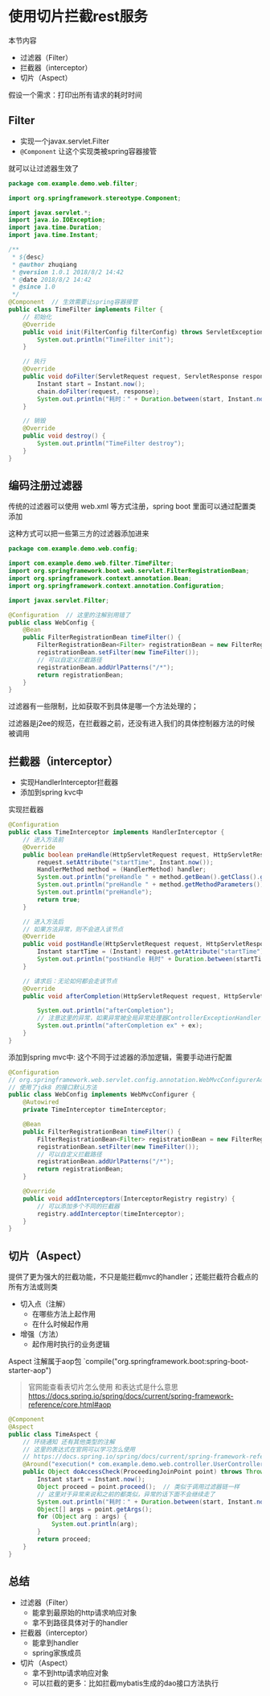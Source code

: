 # 使用切片拦截rest服务
本节内容

* 过滤器（Filter）
* 拦截器（interceptor）
* 切片（Aspect）

假设一个需求：打印出所有请求的耗时时间

## Filter

* 实现一个javax.servlet.Filter
* `@Component` 让这个实现类被spring容器接管

就可以让过滤器生效了
```java
package com.example.demo.web.filter;

import org.springframework.stereotype.Component;

import javax.servlet.*;
import java.io.IOException;
import java.time.Duration;
import java.time.Instant;

/**
 * ${desc}
 * @author zhuqiang
 * @version 1.0.1 2018/8/2 14:42
 * @date 2018/8/2 14:42
 * @since 1.0
 */
@Component  // 生效需要让spring容器接管
public class TimeFilter implements Filter {
    // 初始化
    @Override
    public void init(FilterConfig filterConfig) throws ServletException {
        System.out.println("TimeFilter init");
    }

    // 执行
    @Override
    public void doFilter(ServletRequest request, ServletResponse response, FilterChain chain) throws IOException, ServletException {
        Instant start = Instant.now();
        chain.doFilter(request, response);
        System.out.println("耗时：" + Duration.between(start, Instant.now()).toMillis());
    }

    // 销毁
    @Override
    public void destroy() {
        System.out.println("TimeFilter destroy");
    }
}
```

## 编码注册过滤器

传统的过滤器可以使用 web.xml 等方式注册，spring boot 里面可以通过配置类添加

这种方式可以把一些第三方的过滤器添加进来

```java
package com.example.demo.web.config;

import com.example.demo.web.filter.TimeFilter;
import org.springframework.boot.web.servlet.FilterRegistrationBean;
import org.springframework.context.annotation.Bean;
import org.springframework.context.annotation.Configuration;

import javax.servlet.Filter;

@Configuration  // 这里的注解别用错了
public class WebConfig {
    @Bean
    public FilterRegistrationBean timeFilter() {
        FilterRegistrationBean<Filter> registrationBean = new FilterRegistrationBean<>();
        registrationBean.setFilter(new TimeFilter());
        // 可以自定义拦截路径
        registrationBean.addUrlPatterns("/*");
        return registrationBean;
    }
}
```

过滤器有一些限制，比如获取不到具体是哪一个方法处理的；

过滤器是j2ee的规范，在拦截器之前，还没有进入我们的具体控制器方法的时候被调用


## 拦截器（interceptor）

* 实现HandlerInterceptor拦截器
* 添加到spring kvc中

实现拦截器
```java
@Configuration
public class TimeInterceptor implements HandlerInterceptor {
    // 进入方法前
    @Override
    public boolean preHandle(HttpServletRequest request, HttpServletResponse response, Object handler) throws Exception {
        request.setAttribute("startTime", Instant.now());
        HandlerMethod method = (HandlerMethod) handler;
        System.out.println("preHandle " + method.getBean().getClass().getName());
        System.out.println("preHandle " + method.getMethodParameters());
        System.out.println("preHandle");
        return true;
    }

    // 进入方法后
    // 如果方法异常，则不会进入该节点
    @Override
    public void postHandle(HttpServletRequest request, HttpServletResponse response, Object handler, ModelAndView modelAndView) throws Exception {
        Instant startTime = (Instant) request.getAttribute("startTime");
        System.out.println("postHandle 耗时" + Duration.between(startTime, Instant.now()).toMillis());
    }

    // 请求后：无论如何都会走该节点
    @Override
    public void afterCompletion(HttpServletRequest request, HttpServletResponse response, Object handler, Exception ex) throws Exception {

        System.out.println("afterCompletion");
        // 注意这里的异常，如果异常被全局异常处理器ControllerExceptionHandler消费掉了的话，这里的异常信息的null
        System.out.println("afterCompletion ex" + ex);
    }
}

```

添加到spring mvc中: 这个不同于过滤器的添加逻辑，需要手动进行配置
```java
@Configuration
// org.springframework.web.servlet.config.annotation.WebMvcConfigurerAdapter 5.0+已过时
// 使用了jdk8 的接口默认方法
public class WebConfig implements WebMvcConfigurer {
    @Autowired
    private TimeInterceptor timeInterceptor;

    @Bean
    public FilterRegistrationBean timeFilter() {
        FilterRegistrationBean<Filter> registrationBean = new FilterRegistrationBean<>();
        registrationBean.setFilter(new TimeFilter());
        // 可以自定义拦截路径
        registrationBean.addUrlPatterns("/*");
        return registrationBean;
    }

    @Override
    public void addInterceptors(InterceptorRegistry registry) {
        // 可以添加多个不同的拦截器
        registry.addInterceptor(timeInterceptor);
    }
}
```

## 切片（Aspect）
提供了更为强大的拦截功能，不只是能拦截mvc的handler；还能拦截符合截点的所有方法或则类

* 切入点（注解）
  - 在哪些方法上起作用
  - 在什么时候起作用
* 增强（方法）
  - 起作用时执行的业务逻辑

Aspect 注解属于aop包
`compile("org.springframework.boot:spring-boot-starter-aop")

> 官网能查看表切片怎么使用  和表达式是什么意思
> https://docs.spring.io/spring/docs/current/spring-framework-reference/core.html#aop

```java
@Component
@Aspect
public class TimeAspect {
    // 环绕通知 还有其他类型的注解
    // 这里的表达式在官网可以学习怎么使用
    // https://docs.spring.io/spring/docs/current/spring-framework-reference/core.html#aop
    @Around("execution(* com.example.demo.web.controller.UserController.*(..))")
    public Object doAccessCheck(ProceedingJoinPoint point) throws Throwable {
        Instant start = Instant.now();
        Object proceed = point.proceed();  // 类似于调用过滤器链一样
        // 这里对于异常来说和之前的都类似，异常的话下面不会继续走了
        System.out.println("耗时：" + Duration.between(start, Instant.now()).toMillis());
        Object[] args = point.getArgs();
        for (Object arg : args) {
            System.out.println(arg);
        }
        return proceed;
    }
}
```

## 总结
* 过滤器（Filter）
  - 能拿到最原始的http请求响应对象
  - 拿不到路径具体对于的handler
* 拦截器（interceptor）
  - 能拿到handler
  - spring家族成员
* 切片（Aspect）
  - 拿不到http请求响应对象
  - 可以拦截的更多：比如拦截mybatis生成的dao接口方法执行
